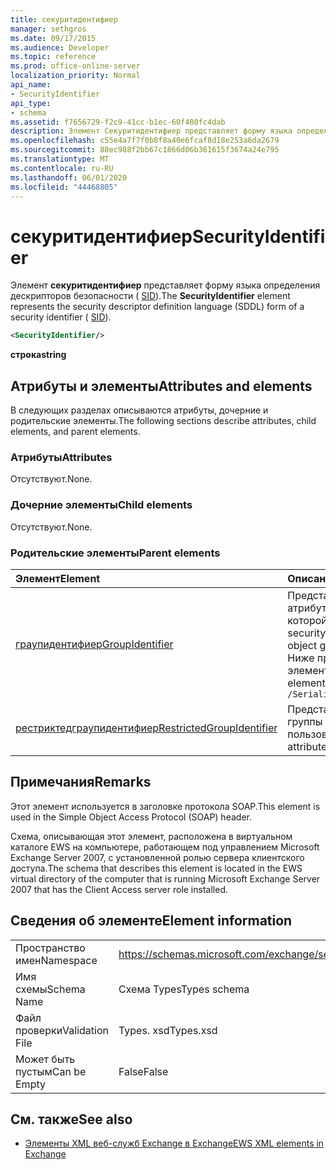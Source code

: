 ```yaml
---
title: секуритидентифиер
manager: sethgros
ms.date: 09/17/2015
ms.audience: Developer
ms.topic: reference
ms.prod: office-online-server
localization_priority: Normal
api_name:
- SecurityIdentifier
api_type:
- schema
ms.assetid: f7656729-f2c9-41cc-b1ec-60f480fc4dab
description: Элемент Секуритидентифиер представляет форму языка определения дескрипторов безопасности (SID).
ms.openlocfilehash: c55e4a7f7f0b8f8a40e6fcaf8d18e253a6da2679
ms.sourcegitcommit: 88ec988f2bb67c1866d06b361615f3674a24e795
ms.translationtype: MT
ms.contentlocale: ru-RU
ms.lasthandoff: 06/01/2020
ms.locfileid: "44468805"
---
```

# <a name="securityidentifier"></a><span data-ttu-id="36f1f-103">секуритидентифиер</span><span class="sxs-lookup"><span data-stu-id="36f1f-103">SecurityIdentifier</span></span>

<span data-ttu-id="36f1f-104">Элемент **секуритидентифиер** представляет форму языка определения дескрипторов безопасности ( [SID](sid.md)).</span><span class="sxs-lookup"><span data-stu-id="36f1f-104">The **SecurityIdentifier** element represents the security descriptor definition language (SDDL) form of a security identifier ( [SID](sid.md)).</span></span>
  
```xml
<SecurityIdentifier/>
```

 <span data-ttu-id="36f1f-105">**строка**</span><span class="sxs-lookup"><span data-stu-id="36f1f-105">**string**</span></span>
## <a name="attributes-and-elements"></a><span data-ttu-id="36f1f-106">Атрибуты и элементы</span><span class="sxs-lookup"><span data-stu-id="36f1f-106">Attributes and elements</span></span>

<span data-ttu-id="36f1f-107">В следующих разделах описываются атрибуты, дочерние и родительские элементы.</span><span class="sxs-lookup"><span data-stu-id="36f1f-107">The following sections describe attributes, child elements, and parent elements.</span></span>
  
### <a name="attributes"></a><span data-ttu-id="36f1f-108">Атрибуты</span><span class="sxs-lookup"><span data-stu-id="36f1f-108">Attributes</span></span>

<span data-ttu-id="36f1f-109">Отсутствуют.</span><span class="sxs-lookup"><span data-stu-id="36f1f-109">None.</span></span>
  
### <a name="child-elements"></a><span data-ttu-id="36f1f-110">Дочерние элементы</span><span class="sxs-lookup"><span data-stu-id="36f1f-110">Child elements</span></span>

<span data-ttu-id="36f1f-111">Отсутствуют.</span><span class="sxs-lookup"><span data-stu-id="36f1f-111">None.</span></span>
  
### <a name="parent-elements"></a><span data-ttu-id="36f1f-112">Родительские элементы</span><span class="sxs-lookup"><span data-stu-id="36f1f-112">Parent elements</span></span>

|<span data-ttu-id="36f1f-113">**Элемент**</span><span class="sxs-lookup"><span data-stu-id="36f1f-113">**Element**</span></span>|<span data-ttu-id="36f1f-114">**Описание**</span><span class="sxs-lookup"><span data-stu-id="36f1f-114">**Description**</span></span>|
|:-----|:-----|
|[<span data-ttu-id="36f1f-115">граупидентифиер</span><span class="sxs-lookup"><span data-stu-id="36f1f-115">GroupIdentifier</span></span>](groupidentifier.md) <br/> |<span data-ttu-id="36f1f-116">Представляет один идентификатор безопасности и атрибут для группы объектов Active Directory, членом которой является учетная запись.</span><span class="sxs-lookup"><span data-stu-id="36f1f-116">Represents a single security identifier and attribute for an Active Directory object group of which the account is a member.</span></span>  <br/> <span data-ttu-id="36f1f-117">Ниже приведено выражение XPath для этого элемента:</span><span class="sxs-lookup"><span data-stu-id="36f1f-117">The following is the XPath expression to this element:</span></span>  <br/>  `/SerializedSecurityContext/GroupSids/GroupIdentifier[i]` <br/> |
|[<span data-ttu-id="36f1f-118">рестриктедграупидентифиер</span><span class="sxs-lookup"><span data-stu-id="36f1f-118">RestrictedGroupIdentifier</span></span>](restrictedgroupidentifier.md) <br/> |<span data-ttu-id="36f1f-119">Представляет идентификатор и атрибуты безопасности группы для группы с ограниченным доступом в маркере пользователя.</span><span class="sxs-lookup"><span data-stu-id="36f1f-119">Represents the group security identifier and attributes for a restricted group within a user token.</span></span>  <br/> |
   
## <a name="remarks"></a><span data-ttu-id="36f1f-120">Примечания</span><span class="sxs-lookup"><span data-stu-id="36f1f-120">Remarks</span></span>

<span data-ttu-id="36f1f-121">Этот элемент используется в заголовке протокола SOAP.</span><span class="sxs-lookup"><span data-stu-id="36f1f-121">This element is used in the Simple Object Access Protocol (SOAP) header.</span></span>
  
<span data-ttu-id="36f1f-122">Схема, описывающая этот элемент, расположена в виртуальном каталоге EWS на компьютере, работающем под управлением Microsoft Exchange Server 2007, с установленной ролью сервера клиентского доступа.</span><span class="sxs-lookup"><span data-stu-id="36f1f-122">The schema that describes this element is located in the EWS virtual directory of the computer that is running Microsoft Exchange Server 2007 that has the Client Access server role installed.</span></span>
  
## <a name="element-information"></a><span data-ttu-id="36f1f-123">Сведения об элементе</span><span class="sxs-lookup"><span data-stu-id="36f1f-123">Element information</span></span>

|||
|:-----|:-----|
|<span data-ttu-id="36f1f-124">Пространство имен</span><span class="sxs-lookup"><span data-stu-id="36f1f-124">Namespace</span></span>  <br/> |https://schemas.microsoft.com/exchange/services/2006/types  <br/> |
|<span data-ttu-id="36f1f-125">Имя схемы</span><span class="sxs-lookup"><span data-stu-id="36f1f-125">Schema Name</span></span>  <br/> |<span data-ttu-id="36f1f-126">Схема Types</span><span class="sxs-lookup"><span data-stu-id="36f1f-126">Types schema</span></span>  <br/> |
|<span data-ttu-id="36f1f-127">Файл проверки</span><span class="sxs-lookup"><span data-stu-id="36f1f-127">Validation File</span></span>  <br/> |<span data-ttu-id="36f1f-128">Types. xsd</span><span class="sxs-lookup"><span data-stu-id="36f1f-128">Types.xsd</span></span>  <br/> |
|<span data-ttu-id="36f1f-129">Может быть пустым</span><span class="sxs-lookup"><span data-stu-id="36f1f-129">Can be Empty</span></span>  <br/> |<span data-ttu-id="36f1f-130">False</span><span class="sxs-lookup"><span data-stu-id="36f1f-130">False</span></span>  <br/> |
   
## <a name="see-also"></a><span data-ttu-id="36f1f-131">См. также</span><span class="sxs-lookup"><span data-stu-id="36f1f-131">See also</span></span>



- [<span data-ttu-id="36f1f-132">Элементы XML веб-служб Exchange в Exchange</span><span class="sxs-lookup"><span data-stu-id="36f1f-132">EWS XML elements in Exchange</span></span>](ews-xml-elements-in-exchange.md)

